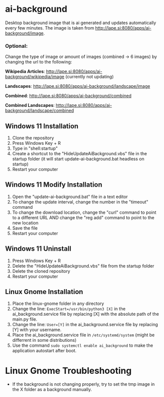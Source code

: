 # ai-background
 Desktop background image that is ai generated and updates automatically every few minutes.
 The image is taken from http://lape.si:8080/apps/ai-background/image.

 ### Optional:
 Change the type of image or amount of images (combined -> 6 images) by changing the url to the following:

 **Wikipedia Articles**: http://lape.si:8080/apps/ai-background/wikipedia/image (currently not updating)

 **Landscapes**: http://lape.si:8080/apps/ai-background/landscape/image

 **Combined**: http://lape.si:8080/apps/ai-background/combined

 **Combined Landscapes**: http://lape.si:8080/apps/ai-background/landscape/combined

## Windows 11 Installation
1. Clone the repository
2. Press Windows Key + R
3. Type in "shell:startup"
4. Create a shortcut to the "HideUpdateAiBackground.vbs" file in the startup folder (it will start update-ai-background.bat headless on startup)
5. Restart your computer

## Windows 11 Modify Installation
1. Open the "update-ai-background.bat" file in a text editor
2. To change the update interval, change the number in the "timeout" command
3. To change the download location, change the "curl" command to point to a different URL AND change the "reg add" command to point to the new location
4. Save the file
5. Restart your computer

## Windows 11 Uninstall
1. Press Windows Key + R
2. Delete the "HideUpdateAiBackground.vbs" file from the startup folder
3. Delete the cloned repository
4. Restart your computer

## Linux Gnome Installation
1. Place the linux-gnome folder in any directory 
2. Change the line: `ExecStart=/usr/bin/python3 [X]` in the ai_background.service file
by replacing [X] with the absolute path of the main.py file.
3. Change the line: `User=[Y]` in the ai_background.service file
by replacing [Y] with your username.
4. Place the ai_background.service file in `/etc/systemd/system` 
(might be differrent in some distributions)
5. Use the command `sudo systemctl enable ai_background` to make the application autostart after boot.


# Linux Gnome Troubleshooting
 - If the background is not changing properly, try to set the tmp image in the X folder as a background manually.

